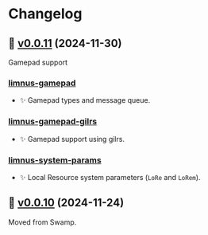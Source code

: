 # Changelog

## 🔖 [v0.0.11](https://github.com/swamp/limnus/releases/tag/v0.0.11) (2024-11-30)

Gamepad support

### [limnus-gamepad](https://crates.io/crates/limnus-gamepad)

* ✨ Gamepad types and message queue.

### [limnus-gamepad-gilrs](https://crates.io/crates/limnus-gamepad-gilrs)

* ✨ Gamepad support using gilrs.

### [limnus-system-params](https://crates.io/crates/limnus-system-params)

* ✨ Local Resource system parameters (`LoRe` and `LoRem`).

## 🔖 [v0.0.10](https://github.com/swamp/limnus/releases/tag/v0.0.10) (2024-11-24)

Moved from Swamp.
